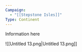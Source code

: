 ```yaml
---
Campaign:
  - "[[Stepstone Isles]]"
Type: Continent
---
```

Information here

![[Untitled 13.png|Untitled 13.png]]